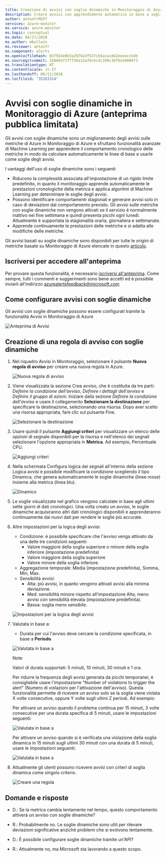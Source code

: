 ```yaml
---
title: Creazione di avvisi con soglie dinamiche in Monitoraggio di Azure
description: Creare avvisi con apprendimento automatico in base a soglie dinamiche
author: antonfrMSFT
services: azure-monitor
ms.service: azure-monitor
ms.topic: conceptual
ms.date: 04/27/2018
ms.author: mbullwin
ms.reviewer: antonfr
ms.component: alerts
ms.openlocfilehash: 01f924e0b3a2976a3f537cb5acac842eeeaccb4b
ms.sourcegitcommit: 1b8665f1fff36a13af0cbc4c399c16f62e9884f3
ms.translationtype: HT
ms.contentlocale: it-IT
ms.lasthandoff: 06/11/2018
ms.locfileid: "35263314"
---
```

# <a name="alerts-with-dynamic-thresholds-in-azure-monitor-limited-public-preview"></a>Avvisi con soglie dinamiche in Monitoraggio di Azure (anteprima pubblica limitata)

Gli avvisi con soglie dinamiche sono un miglioramento degli avvisi sulle metriche di Azure in Monitoraggio di Azure e sfruttano funzionalità avanzate di Machine Learning per apprendere il comportamento cronologico delle metriche in modo da calcolare automaticamente le linee di base e usarle come soglie degli avvisi.

I vantaggi dell'uso di soglie dinamiche sono i seguenti:

- Riducono la complessità associata all'impostazione di un rigido limite predefinito, in quanto il monitoraggio apprende automaticamente le prestazioni cronologiche della metrica e applica algoritmi di Machine Learning per determinare le soglie degli avvisi.
- Possono identificare comportamenti stagionali e generare avvisi solo in caso di deviazioni dal comportamento previsto. Gli avvisi sulle metriche con soglie dinamiche non vengono attivati se il servizio è normalmente inattivo nei fine settimana e quindi presenta picchi ogni lunedì. Attualmente è supportata la stagionalità oraria, giornaliera e settimanale.
- Apprende continuamente le prestazioni delle metriche e si adatta alle modifiche delle metriche.

Gli avvisi basati su soglie dinamiche sono disponibili per tutte le origini di metriche basate su Monitoraggio di Azure elencate in questo [articolo](https://docs.microsoft.com/azure/monitoring-and-diagnostics/monitoring-near-real-time-metric-alerts#what-resources-can-i-create-near-real-time-metric-alerts-for).

## <a name="sign-up-to-access-the-preview"></a>Iscriversi per accedere all'anteprima

Per provare questa funzionalità, è necessario [iscriversi all'anteprima](http://aka.ms/DynamicThresholdMetricAlerts). Come sempre, tutti i commenti e suggerimenti sono bene accetti ed è possibile inviarli all'indirizzo [azurealertsfeedback@microsoft.com](mailto:azurealertsfeedback@microsoft.com)

## <a name="how-to-configure-alerts-with-dynamic-thresholds"></a>Come configurare avvisi con soglie dinamiche

Gli avvisi con soglie dinamiche possono essere configurati tramite la funzionalità Avvisi in Monitoraggio di Azure

![Anteprima di Avvisi](./media/monitoring-alerts-dynamic-thresholds/0001.png)

## <a name="creating-an-alert-rule-with-dynamic-thresholds"></a>Creazione di una regola di avviso con soglie dinamiche

1. Nel riquadro Avvisi in Monitoraggio, selezionare il pulsante **Nuova regola di avviso** per creare una nuova regola in Azure.

   ![Nuova regola di avviso](./media/monitoring-alerts-dynamic-thresholds/002.png)

2. Viene visualizzata la sezione Crea avviso, che è costituita da tre parti: _Definire la condizione dell'avviso_, _Definire i dettagli dell'avviso_ e _Definire il gruppo di azioni_. Iniziare dalla sezione _Definire la condizione dell'avviso_ e usare il collegamento **Selezionare la destinazione** per specificare la destinazione, selezionando una risorsa. Dopo aver scelto una risorsa appropriata, fare clic sul pulsante Fine.

   ![Selezionare la destinazione](./media/monitoring-alerts-dynamic-thresholds/0003.png)

3. Usare quindi il pulsante **Aggiungi criteri** per visualizzare un elenco delle opzioni di segnale disponibili per la risorsa e nell'elenco dei segnali selezionare l'opzione appropriata in **Metrica**. Ad esempio, Percentuale CPU.

   ![Aggiungi criteri](./media/monitoring-alerts-dynamic-thresholds/004.png)

4. Nella schermata Configura logica dei segnali all'interno della sezione Logica avvisi è possibile modificare la condizione scegliendo il tipo Dinamica, che genera automaticamente le soglie dinamiche (linee rosse) insieme alla metrica (linea blu).

   ![Dinamico](./media/monitoring-alerts-dynamic-thresholds/005.png)

5. Le soglie visualizzate nel grafico vengono calcolate in base agli ultimi sette giorni di dati cronologici. Una volta creato un avviso, le soglie dinamiche acquisiranno altri dati cronologici disponibili e apprenderanno continuamente dai nuovi dati per rendere le soglie più accurate.

6. Altre impostazioni per la logica degli avvisi:
   - Condizione: è possibile specificare che l'avviso venga attivato da una delle tre condizioni seguenti:
       - Valore maggiore della soglia superiore o minore della soglia inferiore (impostazione predefinita)
       - Valore maggiore della soglia superiore
       - Valore minore della soglia inferiore.
   - Aggregazione temporale: Media (impostazione predefinita), Somma, Min, Max.
   - Sensibilità avvisi:
       - Alta: più avvisi, in quanto vengono attivati avvisi alla minima deviazione.
       - Med: sensibilità minore rispetto all'impostazione Alta, meno avvisi con sensibilità elevata (impostazione predefinita).
       - Bassa: soglia meno sensibile.

    ![Impostazioni per la logica degli avvisi](./media/monitoring-alerts-dynamic-thresholds/00007.png)

7. Valutata in base a:
    -  Durata per cui l'avviso deve cercare la condizione specificata, in base a **Periodo**.

    ![Valutata in base a](./media/monitoring-alerts-dynamic-thresholds/007.png)

   > [!NOTE]
   > Valori di durata supportati: 5 minuti, 10 minuti, 30 minuti e 1 ora.

   Per ridurre la frequenza degli avvisi generata da picchi temporanei, è consigliabile usare l'impostazione "Number of violations to trigger the alert" (Numero di violazioni per l'attivazione dell'avviso). Questa funzionalità permette di ricevere un avviso solo se la soglia viene violata X volte consecutive, oppure Y volte sugli ultimi Z periodi. Ad esempio: 

    Per attivare un avviso quando il problema continua per 15 minuti, 3 volte consecutive per una durata specifica di 5 minuti, usare le impostazioni seguenti:

   ![Valutata in base a](./media/monitoring-alerts-dynamic-thresholds/0008.png)

    Per attivare un avviso quando si è verificata una violazione della soglia dinamica in 15 minuti sugli ultimi 30 minuti con una durata di 5 minuti, usare le impostazioni seguenti:

   ![Valutata in base a](./media/monitoring-alerts-dynamic-thresholds/0009.png)

8. Attualmente gli utenti possono ricevere avvisi con criteri di soglia dinamica come singolo criterio.

   ![Creare una regola](./media/monitoring-alerts-dynamic-thresholds/010.png)

## <a name="q--a"></a>Domande e risposte

- D.: Se la metrica cambia lentamente nel tempo, questo comportamento attiverà un avviso con soglie dinamiche?

- R.: Probabilmente no. Le soglie dinamiche sono utili per rilevare deviazioni significative anziché problemi che si evolvono lentamente.

- D.: È possibile configurare soglie dinamiche tramite un'API?

- R.: Attualmente no, ma Microsoft sta lavorando a questo scopo.
